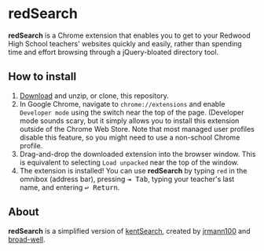 # redSearch
**redSearch** is a Chrome extension that enables you to get to your Redwood High School teachers' websites quickly and easily, rather than spending time and effort browsing through a jQuery-bloated directory tool.

## How to install

 1. [Download](https://github.com/jrmann100/redSearch/archive/master.zip) and unzip, or clone, this repository.
 2. In Google Chrome, navigate to `chrome://extensions` and enable `Developer mode` using the switch near the top of the page.
 (Developer mode sounds scary, but it simply allows you to install this extension outside of the Chrome Web Store. Note that most managed user profiles disable this feature, so you might need to use a non-school Chrome profile.
 3. Drag-and-drop the downloaded extension into the browser window. This is equivalent to selecting `Load unpacked` near the top of the window.
 4. The extension is installed! You can use **redSearch** by typing `red` in the omnibox (address bar), pressing <kbd>⇥ Tab</kbd>, typing your teacher's last name, and entering <kbd>↩ Return</kbd>.

## About
**redSearch** is a simplified version of [kentSearch](https://github.com/jrmann100/kentSearch), created by [jrmann100](https://github.com/jrmann100) and [broad-well](https://github.com/broad-well).
